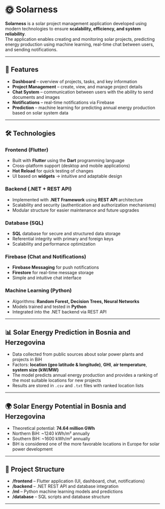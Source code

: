 # 🌞 Solarness

**Solarness** is a solar project management application developed using modern technologies to ensure **scalability, efficiency, and system reliability**.  
The application enables creating and monitoring solar projects, predicting energy production using machine learning, real-time chat between users, and sending notifications.

---

## 🚀 Features
- **Dashboard** – overview of projects, tasks, and key information  
- **Project Management** – create, view, and manage project details  
- **Chat System** – communication between users with the ability to send documents and images  
- **Notifications** – real-time notifications via Firebase  
- **Prediction** – machine learning for predicting annual energy production based on solar system data  

---

## 🛠️ Technologies

### Frontend (Flutter)
- Built with **Flutter** using the **Dart** programming language  
- Cross-platform support (desktop and mobile applications)  
- **Hot Reload** for quick testing of changes  
- UI based on **widgets** → intuitive and adaptable design  

### Backend (.NET + REST API)
- Implemented with **.NET Framework** using **REST API** architecture  
- Scalability and security (authentication and authorization mechanisms)  
- Modular structure for easier maintenance and future upgrades  

### Database (SQL)
- **SQL** database for secure and structured data storage  
- Referential integrity with primary and foreign keys  
- Scalability and performance optimization  

### Firebase (Chat and Notifications)
- **Firebase Messaging** for push notifications  
- **Firestore** for real-time message storage  
- Simple and intuitive chat interface  

### Machine Learning (Python)
- Algorithms: **Random Forest, Decision Trees, Neural Networks**  
- Models trained and tested in **Python**  
- Integrated into the .NET backend via REST API  

---

## 📊 Solar Energy Prediction in Bosnia and Herzegovina
- Data collected from public sources about solar power plants and projects in BiH  
- Factors: **location (geo latitude & longitude)**, **GHI**, **air temperature**, **system size (kW/MW)**  
- The model predicts annual energy production and provides a ranking of the most suitable locations for new projects  
- Results are stored in `.csv` and `.txt` files with ranked location lists  

---

## 🌍 Solar Energy Potential in Bosnia and Herzegovina
- Theoretical potential: **74.64 million GWh**  
- Northern BiH: ~1240 kWh/m² annually  
- Southern BiH: ~1600 kWh/m² annually  
- BiH is considered one of the more favorable locations in Europe for solar power development  

---

## 📂 Project Structure
- **/frontend** – Flutter application (UI, dashboard, chat, notifications)  
- **/backend** – .NET REST API and database integration  
- **/ml** – Python machine learning models and predictions  
- **/database** – SQL scripts and database structure  

---
